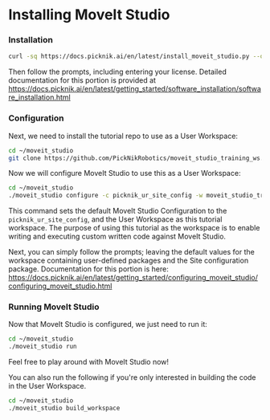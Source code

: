 # Installing MoveIt Studio

### Installation


```bash
curl -sq https://docs.picknik.ai/en/latest/install_moveit_studio.py --output installer.py && python3 installer.py
```
Then follow the prompts, including entering your license.
Detailed documentation for this portion is provided at https://docs.picknik.ai/en/latest/getting_started/software_installation/software_installation.html

### Configuration

Next, we need to install the tutorial repo to use as a User Workspace:
```bash
cd ~/moveit_studio
git clone https://github.com/PickNikRobotics/moveit_studio_training_ws.git
```

Now we will configure MoveIt Studio to use this as a User Workspace:
```bash
cd ~/moveit_studio
./moveit_studio configure -c picknik_ur_site_config -w moveit_studio_training_ws
```
This command sets the default MoveIt Studio Configuration to the `picknik_ur_site_config`, and the User Workspace as this tutorial workspace. 
The purpose of using this tutorial as the workspace is to enable writing and executing custom written code against MoveIt Studio.

Next, you can simply follow the prompts; leaving the default values for the workspace containing user-defined packages and the Site configuration package. Documentation for this portion is here: https://docs.picknik.ai/en/latest/getting_started/configuring_moveit_studio/configuring_moveit_studio.html

### Running MoveIt Studio

Now that MoveIt Studio is configured, we just need to run it:
```bash
cd ~/moveit_studio
./moveit_studio run
```
Feel free to play around with MoveIt Studio now!


You can also run the following if you're only interested in building the code in the User Workspace.
```bash
cd ~/moveit_studio
./moveit_studio build_workspace
``` 
